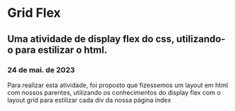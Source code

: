 # Grid Flex

## Uma atividade de display flex do css, utilizando-o para estilizar o html.

### 24 de mai. de 2023

Para realizar esta atividade, foi proposto que fizessemos um layout em html com nossos parentes, utilizando os conhecimentos do display flex com o layout grid para estilizar cada div da nossa página index
